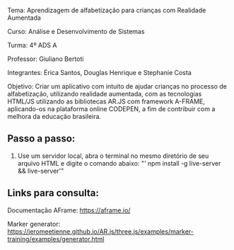 
Tema: Aprendizagem de alfabetização para crianças com Realidade Aumentada <p>
Curso: Análise e Desenvolvimento de Sistemas	<p>	Turma: 4º ADS A <p>
Professor:	  Giuliano Bertoti <p>
Integrantes: 	Érica Santos, Douglas Henrique e Stephanie Costa
<p>              
Objetivo: Criar um aplicativo com intuito de ajudar crianças no processo de alfabetização, utilizando realidade aumentada, com as tecnologias HTML/JS utilizando as bibliotecas AR.JS com framework A-FRAME, aplicando-os na plataforma online CODEPEN, a fim de contribuir com a melhora da educação brasileira.<p>

## Passo a passo:
1. Use um servidor local, abra o terminal no mesmo  diretório de seu arquivo HTML e digite o  comando abaixo:
"' npm install -g live-server && live-server'"
## Links para consulta:
Documentação AFrame: https://aframe.io/ <p>
Marker generator: https://jeromeetienne.github.io/AR.js/three.js/examples/marker-training/examples/generator.html
